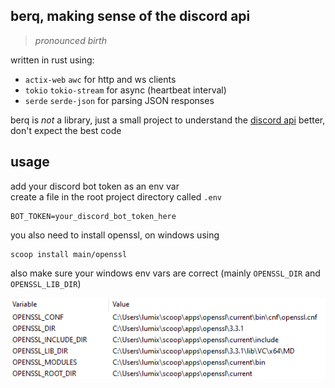 ## berq, making sense of the discord api
> *pronounced birth*

written in rust using:
- `actix-web` `awc` for http and ws clients
- `tokio` `tokio-stream` for async (heartbeat interval)
- `serde` `serde-json` for parsing JSON responses

berq is *not* a library, just a small project to understand the [discord api](https://discord.com/developers/docs/intro) better, don't expect the best code

## usage
add your discord bot token as an env var  
create a file in the root project directory called `.env`
```
BOT_TOKEN=your_discord_bot_token_here
```
you also need to install openssl, on windows using
```
scoop install main/openssl
```
also make sure your windows env vars are correct (mainly `OPENSSL_DIR` and `OPENSSL_LIB_DIR`)  

![alt text](static/vars.png)
